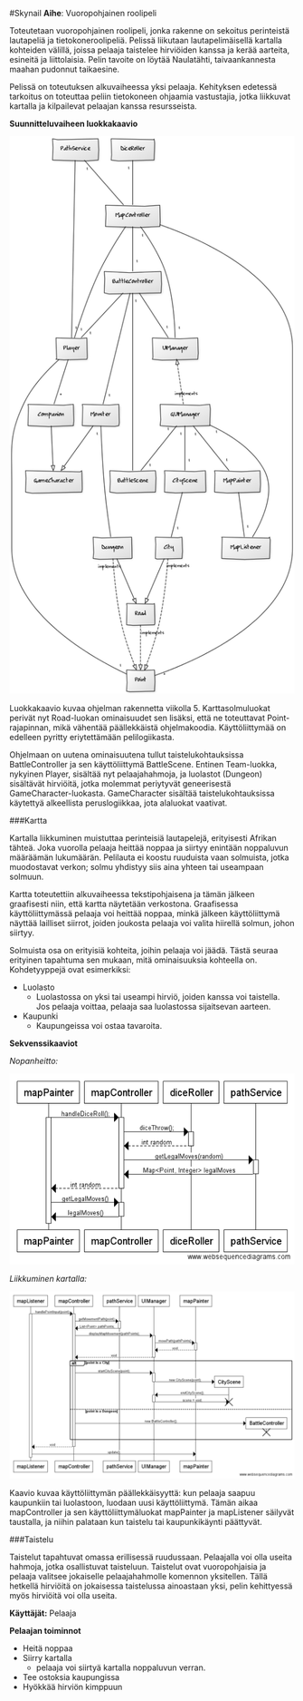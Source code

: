 #Skynail
**Aihe**: Vuoropohjainen roolipeli

Toteutetaan vuoropohjainen roolipeli, jonka rakenne on sekoitus perinteistä lautapeliä ja tietokoneroolipeliä. Pelissä liikutaan lautapelimäisellä kartalla kohteiden välillä, joissa pelaaja taistelee hirviöiden kanssa ja kerää aarteita, esineitä ja liittolaisia. Pelin tavoite on löytää Naulatähti, taivaankannesta maahan pudonnut taikaesine.

Pelissä on toteutuksen alkuvaiheessa yksi pelaaja. Kehityksen edetessä tarkoitus on toteuttaa peliin tietokoneen ohjaamia vastustajia, jotka liikkuvat kartalla ja kilpailevat pelaajan kanssa resursseista.

**Suunnitteluvaiheen luokkakaavio**

![Viikon 5 luokkakaavio](Luokkakaaviovko5.png)

Luokkakaavio kuvaa ohjelman rakennetta viikolla 5. Karttasolmuluokat perivät nyt Road-luokan ominaisuudet sen lisäksi, että ne toteuttavat Point-rajapinnan, mikä vähentää päällekkäistä ohjelmakoodia. Käyttöliittymää on edelleen pyritty eriytettämään pelilogiikasta. 

Ohjelmaan on uutena ominaisuutena tullut taistelukohtauksissa BattleController ja sen käyttöliittymä BattleScene. Entinen Team-luokka, nykyinen Player, sisältää nyt pelaajahahmoja, ja luolastot (Dungeon) sisältävät hirviöitä, jotka molemmat periytyvät geneerisestä GameCharacter-luokasta. GameCharacter sisältää taistelukohtauksissa käytettyä alkeellista peruslogiikkaa, jota alaluokat vaativat.

###Kartta

Kartalla liikkuminen muistuttaa perinteisiä lautapelejä, erityisesti Afrikan tähteä. Joka vuorolla pelaaja heittää noppaa ja siirtyy enintään noppaluvun määräämän lukumäärän. Pelilauta ei koostu ruuduista vaan solmuista, jotka muodostavat verkon; solmu yhdistyy siis aina yhteen tai useampaan solmuun. 

Kartta toteutettiin alkuvaiheessa tekstipohjaisena ja tämän jälkeen graafisesti niin, että kartta näytetään verkostona. Graafisessa käyttöliittymässä pelaaja voi heittää noppaa, minkä jälkeen käyttöliittymä näyttää lailliset siirrot, joiden joukosta pelaaja voi valita hiirellä solmun, johon siirtyy. 

Solmuista osa on erityisiä kohteita, joihin pelaaja voi jäädä. Tästä seuraa erityinen tapahtuma sen mukaan, mitä ominaisuuksia kohteella on. Kohdetyyppejä ovat esimerkiksi:

* Luolasto
	* Luolastossa on yksi tai useampi hirviö, joiden kanssa voi taistella. Jos pelaaja voittaa, pelaaja saa luolastossa sijaitsevan aarteen.
* Kaupunki
	* Kaupungeissa voi ostaa tavaroita.

**Sekvenssikaaviot**

*Nopanheitto:*

![Sekvenssikaavio 1](Sekvenssikaavio1.png)

*Liikkuminen kartalla:*

![Sekvenssikaavio 2](Sekvenssikaavio2.png)

Kaavio kuvaa käyttöliittymän päällekkäisyyttä: kun pelaaja saapuu kaupunkiin tai luolastoon, luodaan uusi käyttöliittymä. Tämän aikaa mapController ja sen käyttöliittymäluokat mapPainter ja mapListener säilyvät taustalla, ja niihin palataan kun taistelu tai kaupunkikäynti päättyvät.


###Taistelu

Taistelut tapahtuvat omassa erillisessä ruudussaan. Pelaajalla voi olla useita hahmoja, jotka osallistuvat taisteluun. Taistelut ovat vuoropohjaisia ja pelaaja valitsee jokaiselle pelaajahahmolle komennon yksitellen. Tällä hetkellä hirviöitä on jokaisessa taistelussa ainoastaan yksi, pelin kehittyessä myös hirviöitä voi olla useita.

**Käyttäjät:** Pelaaja

**Pelaajan toiminnot**

* Heitä noppaa
* Siirry kartalla
	* pelaaja voi siirtyä kartalla noppaluvun verran.
* Tee ostoksia kaupungissa
* Hyökkää hirviön kimppuun
